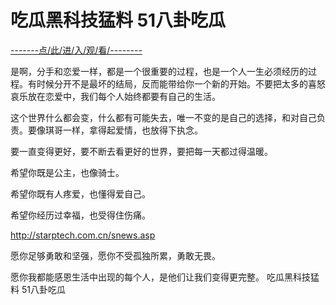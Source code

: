 # 吃瓜黑科技猛料 51八卦吃瓜

<a href="https://8h9e.vip/">-------点/此/进/入/观/看/--------</a>


是啊，分手和恋爱一样，都是一个很重要的过程，也是一个人一生必须经历的过程。有时候分开不是最坏的结局，反而能带给你一个新的开始。不要把太多的喜怒哀乐放在恋爱中，我们每个人始终都要有自己的生活。

 

这个世界什么都会变，什么都有可能失去，唯一不变的是自己的选择，和对自己负责。要像琪哥一样，拿得起爱情，也放得下执念。

 

要一直变得更好，要不断去看更好的世界，要把每一天都过得温暖。

 

希望你既是公主，也像骑士。

 

希望你既有人疼爱，也懂得爱自己。

 

希望你经历过幸福，也受得住伤痛。

 http://starptech.com.cn/snews.asp

愿你足够勇敢和坚强，愿你不受孤独所累，勇敢无畏。

 

愿你我都能感恩生活中出现的每个人，是他们让我们变得更完整。
吃瓜黑科技猛料 51八卦吃瓜
